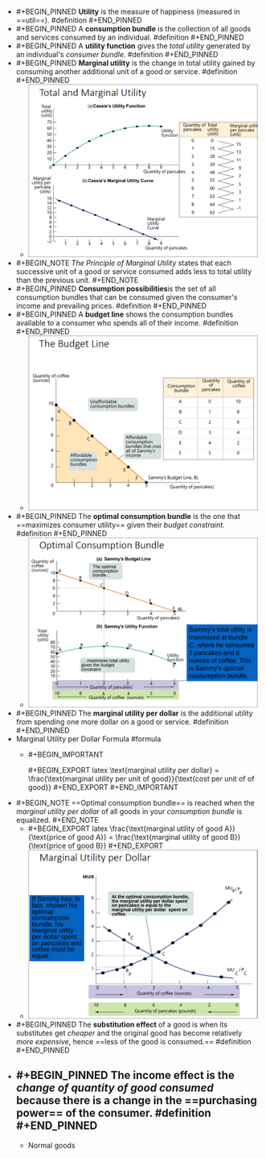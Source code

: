 - #+BEGIN_PINNED
  **Utility** is the measure of happiness (measured in ==util==). #definition 
  #+END_PINNED
- #+BEGIN_PINNED
  A **consumption bundle** is the collection of all goods and services consumed by an individual. #definition 
  #+END_PINNED
- #+BEGIN_PINNED
  A **utility function** gives the *total utility* generated by an individual's *consumer bundle*. #definition 
  #+END_PINNED
- #+BEGIN_PINNED
  **Marginal utility** is the change in total utility gained by consuming another additional unit of a good or service. #definition 
  #+END_PINNED
	- ![image.png](../assets/image_1699261666077_0.png)
- #+BEGIN_NOTE
  *The Principle of Marginal Utility* states that each successive unit of a good or service consumed adds less to total utility than the previous unit. 
  #+END_NOTE
- #+BEGIN_PINNED
  **Consumption possibilities**is the set of all consumption bundles that can be consumed given the consumer's income and prevailing prices. #definition 
  #+END_PINNED
- #+BEGIN_PINNED
  A **budget line** shows the consumption bundles available to a consumer who spends all of their income. #definition 
  #+END_PINNED
	- ![image.png](../assets/image_1699262118479_0.png)
- #+BEGIN_PINNED
  The **optimal consumption bundle** is the one that ==maximizes consumer utility== given their *budget constraint*. #definition 
  #+END_PINNED
	- ![image.png](../assets/image_1699262825031_0.png)
- #+BEGIN_PINNED
  The **marginal utility per dollar** is the additional utility from spending one more dollar on a good or service. #definition 
  #+END_PINNED
- Marginal Utility per Dollar Formula #formula
	- #+BEGIN_IMPORTANT
	  
	  #+BEGIN_EXPORT latex
	  \text{marginal utility per dollar} = \frac{\text{marginal utility per unit of good}}{\text{cost per unit of of good}}
	  #+END_EXPORT 
	  #+END_IMPORTANT
- #+BEGIN_NOTE
  ==Optimal consumption bundle== is reached when the *marginal utility per dollar* of all goods in your *consumption bundle* is equalized.
  #+END_NOTE
	- #+BEGIN_EXPORT latex
	  \frac{\text{marginal utility of good A}}{\text{price of good A}} = \frac{\text{marginal utility of good B}}{\text{price of good B}}
	  #+END_EXPORT
	- ![image.png](../assets/image_1699263415841_0.png)
- #+BEGIN_PINNED
  The **substitution effect** of a good is when its substitutes get *cheaper* and the original good has become relatively *more expensive*, hence ==less of the good is consumed.== #definition 
  #+END_PINNED
- #+BEGIN_PINNED
  The **income effect** is the *change of quantity of good consumed* because there is a change in the ==purchasing power== of the consumer. #definition 
  #+END_PINNED
	-
	- Normal goods